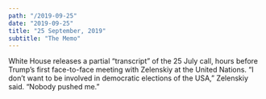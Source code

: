 ```yaml
---
path: "/2019-09-25"
date: "2019-09-25"
title: "25 September, 2019"
subtitle: "The Memo"
---
```


White House releases a partial “transcript” of the 25 July call, hours before Trump’s first face-to-face meeting with Zelenskiy at the United Nations. “I don’t want to be involved in democratic elections of the USA,” Zelenskiy said. “Nobody pushed me.”